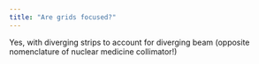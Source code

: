 ```yaml
---
title: "Are grids focused?"
---
```

Yes, with diverging strips to account for diverging beam (opposite nomenclature of nuclear medicine collimator!)

